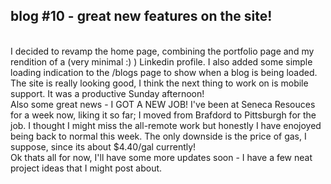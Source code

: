 ## blog #10 - great new features on the site! 
 \
I decided to revamp the home page, combining the portfolio page and my rendition of 
a (very minimal :) ) Linkedin profile. I also added some simple loading indication to 
the /blogs page to show when a blog is being loaded. The site is really looking good, 
I think the next thing to work on is mobile support.  It was a productive Sunday afternoon!
 \
Also some great news - I GOT A NEW JOB! I've been at Seneca Resouces for a week now, liking 
it so far; I moved from Brafdord to Pittsburgh for the job. I thought I might miss the 
all-remote work but honestly I have enojoyed being back to normal this week.  The only 
downside is the price of gas, I suppose, since its about $4.40/gal currently!
 \
Ok thats all for now, I'll have some more updates soon - I have a few neat project 
ideas that I might post about. 
